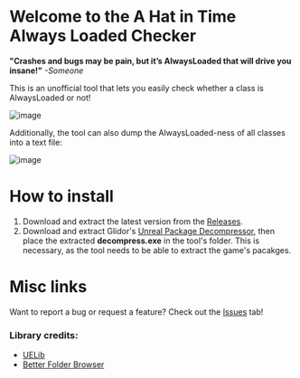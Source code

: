 # Welcome to the A Hat in Time Always Loaded Checker

**"Crashes and bugs may be pain, but it’s AlwaysLoaded that will drive you insane!"** *-Someone*

This is an unofficial tool that lets you easily check whether a class is AlwaysLoaded or not!

![image](https://github.com/user-attachments/assets/901065ee-5d76-4aa3-ae9c-4ea692067922)

Additionally, the tool can also dump the AlwaysLoaded-ness of all classes into a text file:

![image](https://github.com/user-attachments/assets/b334fee0-4a07-468b-9e54-988a30413ce9)

# How to install
1. Download and extract the latest version from the [Releases](https://github.com/Un-Drew/AlwaysLoadedChecker/releases).
2. Download and extract Glidor's [Unreal Package Decompressor](https://www.gildor.org/downloads), then place the extracted **decompress.exe** in the tool's folder. This is necessary, as the tool needs to be able to extract the game's pacakges.

# Misc links
Want to report a bug or request a feature? Check out the [Issues](https://github.com/Un-Drew/AlwaysLoadedChecker/issues) tab!

### Library credits:
- [UELib](https://github.com/EliotVU/Unreal-Library)
- [Better Folder Browser](https://github.com/Willy-Kimura/BetterFolderBrowser)
